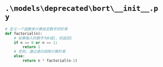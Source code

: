 # `.\models\deprecated\bort\__init__.py`

```py
# 定义一个函数来计算给定数字的阶乘
def factorial(n):
    # 如果输入的数字为0或1，则返回1
    if n == 0 or n == 1:
        return 1
    # 否则，通过递归调用计算阶乘
    else:
        return n * factorial(n-1)
```